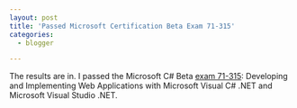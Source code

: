 ```yaml
---
layout: post
title: 'Passed Microsoft Certification Beta Exam 71-315'
categories:
  - blogger

---
```


The results are in.  I passed the Microsoft C# Beta <a href="http://www.thecave.com/archive/2002_07_01_archive.aspx#85240233">exam 71-315</a>: Developing and Implementing Web Applications with Microsoft Visual C# .NET and Microsoft Visual Studio .NET.
